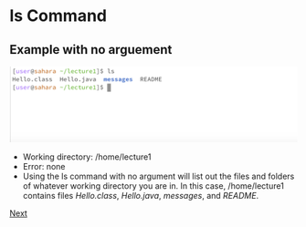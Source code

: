 # **ls Command** <br />

## Example with no arguement
![Image](ls_noarg.png)
* Working directory: /home/lecture1
* Error: none
* Using the ls command with no argument will list out the files and folders of whatever working directory you are in. In this case, /home/lecture1 contains files *Hello.class*, *Hello.java*, *messages*, and *README*. 

[Next](https://margaretwj.github.io/cse15l-lab-reports/Page3.html)
